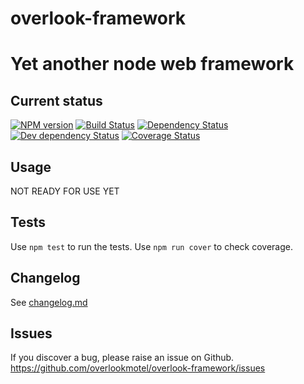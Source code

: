 # overlook-framework

# Yet another node web framework

## Current status

[![NPM version](https://img.shields.io/npm/v/overlook-framework.svg)](https://www.npmjs.com/package/overlook-framework)
[![Build Status](https://img.shields.io/travis/overlookmotel/overlook-framework/master.svg)](http://travis-ci.org/overlookmotel/overlook-framework)
[![Dependency Status](https://img.shields.io/david/overlookmotel/overlook-framework.svg)](https://david-dm.org/overlookmotel/overlook-framework)
[![Dev dependency Status](https://img.shields.io/david/dev/overlookmotel/overlook-framework.svg)](https://david-dm.org/overlookmotel/overlook-framework)
[![Coverage Status](https://img.shields.io/coveralls/overlookmotel/overlook-framework/master.svg)](https://coveralls.io/r/overlookmotel/overlook-framework)

## Usage

NOT READY FOR USE YET

## Tests

Use `npm test` to run the tests. Use `npm run cover` to check coverage.

## Changelog

See [changelog.md](https://github.com/overlookmotel/overlook-framework/blob/master/changelog.md)

## Issues

If you discover a bug, please raise an issue on Github. https://github.com/overlookmotel/overlook-framework/issues
